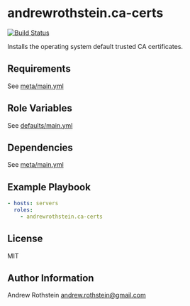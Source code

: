 andrewrothstein.ca-certs
=========
[![Build Status](https://travis-ci.org/andrewrothstein/ansible-ca-certs.svg?branch=master)](https://travis-ci.org/andrewrothstein/ansible-ca-certs)

Installs the operating system default trusted CA certificates.

Requirements
------------

See [meta/main.yml](meta/main.yml)

Role Variables
--------------

See [defaults/main.yml](defaults/main.yml)

Dependencies
------------

See [meta/main.yml](meta/main.yml)

Example Playbook
----------------

```yml
- hosts: servers
  roles:
    - andrewrothstein.ca-certs
```

License
-------

MIT

Author Information
------------------

Andrew Rothstein <andrew.rothstein@gmail.com>
